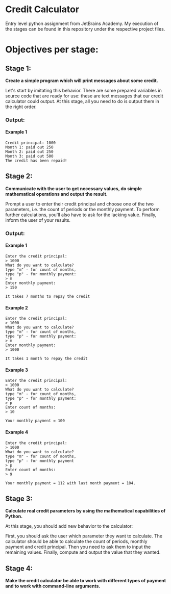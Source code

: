 # Credit Calculator
Entry level python assignment from JetBrains Academy. My execution of the stages can be found in this repository under the respective project files.

# Objectives per stage:


## Stage 1: 
**Create a simple program which will print messages about some credit.**

Let's start by imitating this behavior. There are some prepared variables in source code that are ready for use: these are text messages that our credit calculator could output. At this stage, all you need to do is output them in the right order.

### Output:


#### Example 1

```
Credit principal: 1000
Month 1: paid out 250
Month 2: paid out 250
Month 3: paid out 500
The credit has been repaid!
```

## Stage 2: 
**Communicate with the user to get necessary values, do simple mathematical operations and output the result.**

Prompt a user to enter their credit principal and choose one of the two parameters, i.e. the count of periods or the monthly payment.
To perform further calculations, you'll also have to ask for the lacking value.
Finally, inform the user of your results.

### Output:

#### Example 1
```
Enter the credit principal:
> 1000
What do you want to calculate? 
type "m" - for count of months, 
type "p" - for monthly payment:
> m
Enter monthly payment:
> 150

It takes 7 months to repay the credit
```
#### Example 2
```
Enter the credit principal:
> 1000
What do you want to calculate? 
type "m" - for count of months, 
type "p" - for monthly payment:
> m
Enter monthly payment:
> 1000

It takes 1 month to repay the credit
```
#### Example 3
```
Enter the credit principal:
> 1000
What do you want to calculate? 
type "m" - for count of months, 
type "p" - for monthly payment:
> p
Enter count of months:
> 10
 
Your monthly payment = 100
```
#### Example 4
```
Enter the credit principal:
> 1000
What do you want to calculate? 
type "m" - for count of months, 
type "p" - for monthly payment
> p
Enter count of months:
> 9
 
Your monthly payment = 112 with last month payment = 104.
```
## Stage 3: 
**Calculate real credit parameters by using the mathematical capabilities of Python.**

At this stage, you should add new behavior to the calculator:

First, you should ask the user which parameter they want to calculate. The calculator should be able to calculate the count of periods, monthly payment and credit principal.
Then you need to ask them to input the remaining values.
Finally, compute and output the value that they wanted.

## Stage 4:
**Make the credit calculator be able to work with different types of payment and to work with command-line arguments.**
